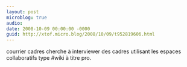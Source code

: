 ```yaml
---
layout: post
microblog: true
audio: 
date: 2008-10-09 00:00:00 -0000
guid: http://xtof.micro.blog/2008/10/09/t952819606.html
---
```

courrier cadres cherche à interviewer des cadres utilisant les espaces collaboratifs type #wiki à titre pro.

